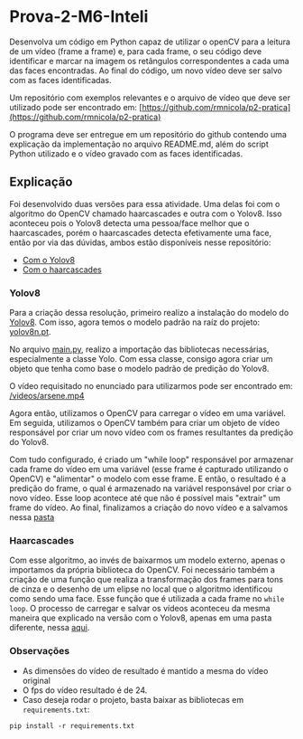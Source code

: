 # Prova-2-M6-Inteli

Desenvolva um código em Python capaz de utilizar o openCV para a leitura de um vídeo (frame a frame) e, para cada frame, o seu código deve identificar e marcar na imagem os retângulos correspondentes a cada uma das faces encontradas. Ao final do código, um novo vídeo deve ser salvo com as faces identificadas.

Um repositório com exemplos relevantes e o arquivo de vídeo que deve ser utilizado pode ser encontrado em: [https://github.com/rmnicola/p2-pratica](https://github.com/rmnicola/p2-pratica)

O programa deve ser entregue em um repositório do github contendo uma explicação da implementação no arquivo README.md, além do script Python utilizado e o vídeo gravado com as faces identificadas.

## Explicação

Foi desenvolvido duas versões para essa atividade. Uma delas foi com o algoritmo do OpenCV chamado haarcascades e outra com o Yolov8. Isso aconteceu pois o Yolov8 detecta uma pessoa/face melhor que o haarcascades, porém o haarcascades detecta efetivamente uma face, então por via das dúvidas, ambos estão disponíveis nesse repositório:

- [Com o Yolov8](/with_yolov8.py)
- [Com o haarcascades](/with_haarcascades.py)

### Yolov8

Para a criação dessa resolução, primeiro realizo a instalação do modelo do [Yolov8](https://github.com/ultralytics/ultralytics). Com isso, agora temos o modelo padrão na raíz do projeto: [yolov8n.pt](/yolov8n.pt).

No arquivo [main.py](/main.py), realizo a importação das bibliotecas necessárias, especialmente a classe Yolo. Com essa classe, consigo agora criar um objeto que tenha como base o modelo padrão de predição do Yolov8.

O vídeo requisitado no enunciado para utilizarmos pode ser encontrado em: [/videos/arsene.mp4](/videos/arsene.mp4)

Agora então, utilizamos o OpenCV para carregar o vídeo em uma variável. Em seguida, utilizamos o OpenCV também para criar um objeto de vídeo responsável por criar um novo vídeo com os frames resultantes da predição do Yolov8.

Com tudo configurado, é criado um "while loop" responsável por armazenar cada frame do vídeo em uma variável (esse frame é capturado utilizando o OpenCV) e "alimentar" o modelo com esse frame. E então, o resultado é a predição do frame, o qual é armazenado na variável responsável por criar o novo vídeo. Esse loop acontece até que não é possível mais "extrair" um frame do vídeo. Ao final, finalizamos a criação do novo vídeo e a salvamos nessa [pasta](/videos/result/yolov8/)

### Haarcascades

Com esse algoritmo, ao invés de baixarmos um modelo externo, apenas o importamos da própria biblioteca do OpenCV. Foi necessário também a criação de uma função que realiza a transformação dos frames para tons de cinza e o desenho de um elipse no local que o algoritmo identificou como sendo uma face. Esse função que é utilizada a cada frame no `while loop`. O processo de carregar e salvar os vídeos aconteceu da mesma maneira que explicado na versão com o Yolov8, apenas em uma pasta diferente, nessa [aqui](/videos/result/haarcascades/).

### Observações

- As dimensões do vídeo de resultado é mantido a mesma do vídeo original
- O fps do vídeo resultado é de 24.
- Caso deseja rodar o projeto, basta baixar as bibliotecas em `requirements.txt`:

```shell
pip install -r requirements.txt
```
